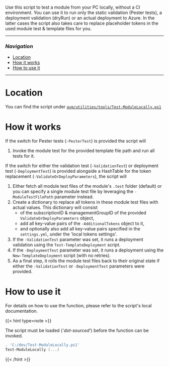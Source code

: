 Use this script to test a module from your PC locally, without a CI environment. You can use it to run only the static validation (Pester tests), a deployment validation (dryRun) or an actual deployment to Azure. In the latter cases the script also takes care to replace placeholder tokens in the used module test & template files for you.

---

### _Navigation_

- [Location](#location)
- [How it works](#how-it-works)
- [How to use it](#how-to-use-it)

---
# Location

You can find the script under [`avm/utilities/tools/Test-ModuleLocally.ps1`](https://github.com/Azure/bicep-registry-modules/blob/main/avm/utilities/tools/Test-ModuleLocally.ps1)

# How it works

If the switch for Pester tests (`-PesterTest`) is provided the script will
1. Invoke the module test for the provided template file path and run all tests for it.

If the switch for either the validation test (`-ValidationTest`) or deployment test (`-DeploymentTest`) is provided alongside a HashTable for the token replacement (`-ValidateOrDeployParameters`), the script will
1. Either fetch all module test files of the module's `.test` folder (default) or you can specify a single module test file by leveraging the `-ModuleTestFilePath` parameter instead.
1. Create a dictionary to replace all tokens in these module test files with actual values. This dictionary will consist
   - of the subscriptionID & managementGroupID of the provided `ValidateOrDeployParameters` object,
   - add all key-value pairs of the `-AdditionalTokens` object to it,
   - and optionally also add all key-value pairs specified in the `settings.yml`, under the 'local tokens settings'.
1. If the `-ValidationTest` parameter was set, it runs a deployment validation using the `Test-TemplateDeployment` script.
1. If the `-DeploymentTest` parameter was set, it runs a deployment using the `New-TemplateDeployment` script (with no retries).
1. As a final step, it rolls the module test files back to their original state if either the `-ValidationTest` or `-DeploymentTest` parameters were provided.

# How to use it

For details on how to use the function, please refer to the script's local documentation.

{{< hint type=note >}}

The script must be loaded ('*dot-sourced*') before the function can be invoked.
```PowerShell
. 'C:/dev/Test-ModuleLocally.ps1'
Test-ModuleLocally (...)
```

{{< /hint >}}
